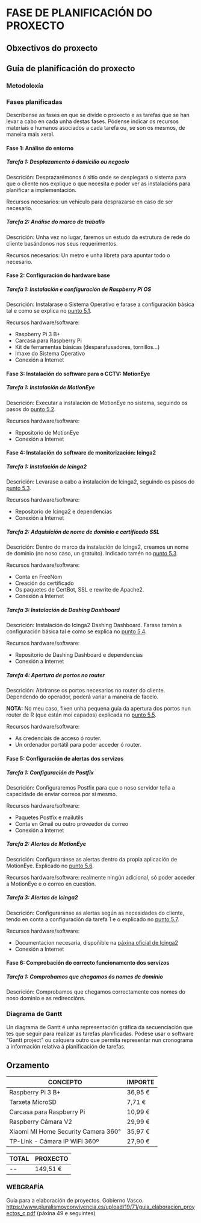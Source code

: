 # FASE DE PLANIFICACIÓN DO PROXECTO

## Obxectivos do proxecto

## Guía de planificación do proxecto

### Metodoloxía


### Fases planificadas

Descríbense as fases en que se divide o proxecto e as tarefas que se han levar a cabo en cada unha destas fases.
Pódense indicar os recursos materiais e humanos asociados a cada tarefa ou, se son os mesmos, de maneira máis xeral.

#### Fase 1: Análise do entorno

##### Tarefa 1: Desplazamento ó domicilio ou negocio 

Descrición: Desprazarémonos ó sitio onde se desplegará o sistema para que o cliente nos explique o que necesita e poder ver as instalacións para planificar a implementación. 

Recursos necesarios: un vehículo para desprazarse en caso de ser necesario.

##### Tarefa 2: Análise do marco de traballo

Descrición: Unha vez no lugar, faremos un estudo da estrutura de rede do cliente basándonos nos seus requerimentos.

Recursos necesarios: Un metro e unha libreta para apuntar todo o necesario.

#### Fase 2: Configuración do hardware base

##### Tarefa 1: Instalación e configuración de Raspberry Pi OS

Descrición: Instalarase o Sistema Operativo e farase a configuración básica tal e como se explica no [punto 5.1](doc/documentacion/raspbian.md).

Recursos hardware/software:
- Raspberry Pi 3 B+
- Carcasa para Raspberry Pi
- Kit de ferramentas básicas (desparafusadores, tornillos...)
- Imaxe do Sistema Operativo
- Conexión a Internet

#### Fase 3: Instalación do software para o CCTV: MotionEye

##### Tarefa 1: Instalación de MotionEye

Descrición: Executar a instalación de MotionEye no sistema, seguindo os pasos do [punto 5.2](doc/documentacion/motioneye.md).

Recursos hardware/software:

- Repositorio de MotionEye
- Conexión a Internet

#### Fase 4: Instalación do software de monitorización: Icinga2

##### Tarefa 1: Instalación de Icinga2

Descrición: Levarase a cabo a instalación de Icinga2, seguindo os pasos do [punto 5.3](doc/documentacion/icinga2.md).

Recursos hardware/software:

- Repositorio de Icinga2 e dependencias
- Conexión a Internet

##### Tarefa 2: Adquisición de nome de dominio e certificado SSL

Descrición: Dentro do marco da instalación de Icinga2, creamos un nome de dominio (no noso caso, un gratuito). Indicado tamén no [punto 5.3](doc/documentacion/icinga2.md).

Recursos hardware/software:

- Conta en FreeNom
- Creación do certificado
- Os paquetes de CertBot, SSL e rewrite de Apache2.
- Conexión a Internet

##### Tarefa 3: Instalación de Dashing Dashboard

Descrición: Instalación do Icinga2 Dashing Dashboard. Farase tamén a configuración básica tal e como se explica no [punto 5.4](doc/documentacion/icinga2_dashing_dashboard.md).

Recursos hardware/software:

- Repositorio de Dashing Dashboard e dependencias
- Conexión a Internet

##### Tarefa 4: Apertura de portos no router

Descrición: Abriranse os portos necesarios no router do cliente. Dependendo do operador, poderá variar a maneira de facelo.

**NOTA:** No meu caso, fixen unha pequena guía da apertura dos portos nun router de R (que están moi capados) explicada no [punto 5.5](doc/documentacion/apertura_de_portos.md).

Recursos hardware/software:

- As credenciais de acceso ó router.
- Un ordenador portátil para poder acceder ó router.


#### Fase 5: Configuración de alertas dos servizos

##### Tarefa 1: Configuración de Postfix

Descrición: Configuraremos Postfix para que o noso servidor teña a capacidade de enviar correos por si mesmo.

Recursos hardware/software: 

- Paquetes Postfix e mailutils
- Conta en Gmail ou outro proveedor de correo
- Conexión a Internet

##### Tarefa 2: Alertas de MotionEye

Descrición: Configuraránse as alertas dentro da propia aplicación de MotionEye. Explicado no [punto 5.6](doc/documentacion/motioneye_alertas.md). 

Recursos hardware/software: realmente ningún adicional, só poder acceder a MotionEye e o correo en cuestión.

##### Tarefa 3: Alertas de Icinga2

Descrición: Configuraránse as alertas según as necesidades do cliente, tendo en conta a configuración da tarefa 1 e o explicado no [punto 5.7](doc/documentacion/icinga2_alertas.md).

Recursos hardware/software: 

- Documentacion necesaria, dispoñible na [páxina oficial de Icinga2](https://icinga.com/docs/icinga-2/latest/doc/03-monitoring-basics/#notifications)
- Conexión a Internet

#### Fase 6: Comprobación do correcto funcionamento dos servizos

##### Tarefa 1: Comprobamos que chegamos ós nomes de dominio 

Descrición: Comprobamos que chegamos correctamente cos nomes do noso dominio e as redireccións.

### Diagrama de Gantt
Un diagrama de Gantt é unha representación gráfica da secuenciación que tes que seguir para realizar as tarefas planificadas. Pódese usar o software "Gantt project" ou calquera outro que permita representar nun cronograma a información relativa á planificación de tarefas. 

## Orzamento

| CONCEPTO | IMPORTE|
|--|--|
| Raspberry Pi 3 B+ | 36,95 € 
| Tarxeta MicroSD | 7,71 €
| Carcasa para Raspberry Pi | 10,99 €
| Raspberry Cámara V2 | 29,99 €
| Xiaomi MI Home Security Camera 360° | 35,97 €
| TP-Link - Cámara IP WiFi 360º | 27,90 €

| TOTAL | PROXECTO | 
|--|--|
| -- | 149,51 € |

### WEBGRAFÍA
Guía para a elaboración de proyectos. Gobierno Vasco.
https://www.pluralismoyconvivencia.es/upload/19/71/guia_elaboracion_proyectos_c.pdf  (páxina 49 e seguintes)



